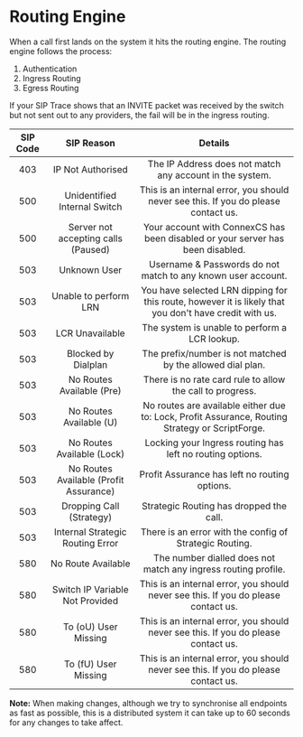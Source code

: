 # Routing Engine
When a call first lands on the system it hits the routing engine. The routing engine follows the process:

1. Authentication
2. Ingress Routing
3. Egress Routing

If your SIP Trace shows that an INVITE packet was received by the switch but not sent out to any providers, the fail will be in the ingress routing.

| SIP Code |               SIP Reason               |                                                 Details                                                |
|:--------:|:--------------------------------------:|:------------------------------------------------------------------------------------------------------:|
|    403   | IP Not Authorised                      | The IP Address does not match any account in the system.                                               |
|    500   | Unidentified Internal Switch           | This is an internal error, you should never see this. If you do please contact us.                     |
|    500   | Server not accepting calls (Paused)    | Your account with ConnexCS has been disabled or your server has been disabled.                         |
|    503   | Unknown User                           | Username & Passwords do not match to any known user account.                                           |
|    503   | Unable to perform LRN                  | You have selected LRN dipping for this route, however it is likely that you don't have credit with us. |
|    503   | LCR Unavailable                        | The system is unable to perform a LCR lookup.                                                          |
|    503   | Blocked by Dialplan                    | The prefix/number is not matched by the allowed dial plan.                                             |
|    503   | No Routes Available (Pre)              | There is no rate card rule to allow the call to progress.                                              |
|    503   | No Routes Available (U)                | No routes are available either due to: Lock, Profit Assurance, Routing Strategy or ScriptForge.        |
|    503   | No Routes Available (Lock)             | Locking your Ingress routing has left no routing options.                                              |
|    503   | No Routes Available (Profit Assurance) | Profit Assurance has left no routing options.                                                          |
|    503   | Dropping Call (Strategy)               | Strategic Routing has dropped the call.                                                                |
|    503   | Internal Strategic Routing Error       | There is an error with the config of Strategic Routing.                                                |
|    580   | No Route Available                     | The number dialled does not match any ingress routing profile.                                         |
|    580   | Switch IP Variable Not Provided        | This is an internal error, you should never see this. If you do please contact us.                     |
|    580   | To (oU) User Missing                   | This is an internal error, you should never see this. If you do please contact us.                     |
|    580   | To (fU) User Missing                   | This is an internal error, you should never see this. If you do please contact us.                     |

**Note:** When making changes, although we try to synchronise all endpoints as fast as possible, this is a distributed system it can take up to 60 seconds for any changes to take affect.
